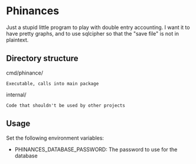 # Phinances

Just a stupid little program to play with double entry accounting. I want it to
have pretty graphs, and to use sqlcipher so that the "save file" is not in
plaintext.

## Directory structure

cmd/phinance/

    Executable, calls into main package

internal/

    Code that shouldn't be used by other projects

## Usage

Set the following environment variables:

- PHINANCES_DATABASE_PASSWORD: The password to use for the database
